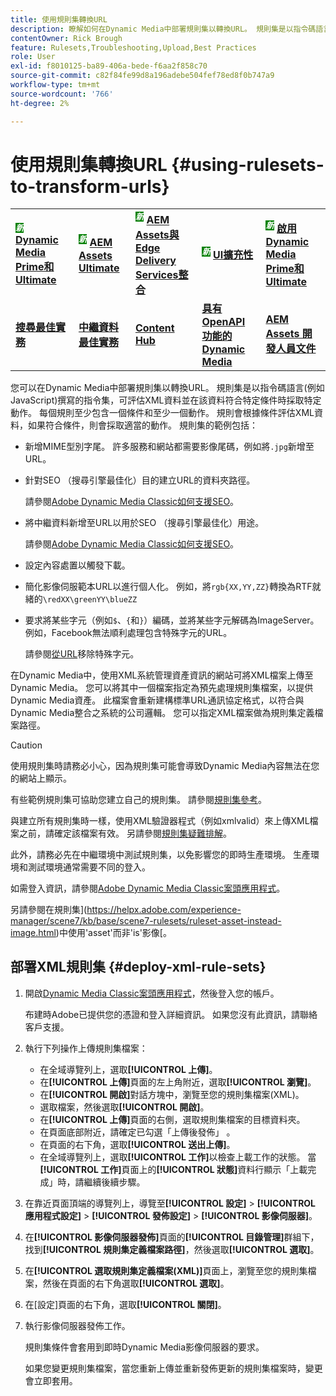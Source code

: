 ```yaml
---
title: 使用規則集轉換URL
description: 瞭解如何在Dynamic Media中部署規則集以轉換URL。 規則集是以指令碼語言(例如JavaScript)撰寫的指令集，可評估XML資料並在該資料符合特定條件時採取特定動作。
contentOwner: Rick Brough
feature: Rulesets,Troubleshooting,Upload,Best Practices
role: User
exl-id: f8010125-ba89-406a-bede-f6aa2f858c70
source-git-commit: c82f84fe99d8a196adebe504fef78ed8f0b747a9
workflow-type: tm+mt
source-wordcount: '766'
ht-degree: 2%

---
```


# 使用規則集轉換URL {#using-rulesets-to-transform-urls}

<table>
    <tr>
        <td>
            <sup style= "background-color:#008000; color:#FFFFFF; font-weight:bold"><i>新</i></sup> <a href="/help/assets/dynamic-media/dm-prime-ultimate.md"><b>Dynamic Media Prime和Ultimate</b></a>
        </td>
        <td>
            <sup style= "background-color:#008000; color:#FFFFFF; font-weight:bold"><i>新</i></sup> <a href="/help/assets/assets-ultimate-overview.md"><b>AEM Assets Ultimate</b></a>
        </td>
        <td>
            <sup style= "background-color:#008000; color:#FFFFFF; font-weight:bold"><i>新</i></sup> <a href="/help/assets/integrate-aem-assets-edge-delivery-services.md"><b>AEM Assets與Edge Delivery Services整合</b></a>
        </td>
        <td>
            <sup style= "background-color:#008000; color:#FFFFFF; font-weight:bold"><i>新</i></sup> <a href="/help/assets/aem-assets-view-ui-extensibility.md"><b>UI擴充性</b></a>
        </td>
          <td>
            <sup style= "background-color:#008000; color:#FFFFFF; font-weight:bold"><i>新</i></sup> <a href="/help/assets/dynamic-media/enable-dynamic-media-prime-and-ultimate.md"><b>啟用Dynamic Media Prime和Ultimate</b></a>
        </td>
    </tr>
    <tr>
        <td>
            <a href="/help/assets/search-best-practices.md"><b>搜尋最佳實務</b></a>
        </td>
        <td>
            <a href="/help/assets/metadata-best-practices.md"><b>中繼資料最佳實務</b></a>
        </td>
        <td>
            <a href="/help/assets/product-overview.md"><b>Content Hub</b></a>
        </td>
        <td>
            <a href="/help/assets/dynamic-media-open-apis-overview.md"><b>具有 OpenAPI 功能的 Dynamic Media</b></a>
        </td>
        <td>
            <a href="https://developer.adobe.com/experience-cloud/experience-manager-apis/"><b>AEM Assets 開發人員文件</b></a>
        </td>
    </tr>
</table>

您可以在Dynamic Media中部署規則集以轉換URL。 規則集是以指令碼語言(例如JavaScript)撰寫的指令集，可評估XML資料並在該資料符合特定條件時採取特定動作。 每個規則至少包含一個條件和至少一個動作。 規則會根據條件評估XML資料，如果符合條件，則會採取適當的動作。 規則集的範例包括：

* 新增MIME型別字尾。 許多服務和網站都需要影像尾碼，例如將`.jpg`新增至URL。
* 針對SEO （搜尋引擎最佳化）目的建立URL的資料夾路徑。

  請參閱[Adobe Dynamic Media Classic如何支援SEO](/help/assets/dynamic-media/assets/s7_seo.pdf)。

* 將中繼資料新增至URL以用於SEO （搜尋引擎最佳化）用途。

  請參閱[Adobe Dynamic Media Classic如何支援SEO](/help/assets/dynamic-media/assets/s7_seo.pdf)。

* 設定內容處置以觸發下載。
* 簡化影像伺服範本URL以進行個人化。 例如，將`rgb{XX,YY,ZZ}`轉換為RTF就緒的`\redXX\greenYY\blueZZ`

* 要求將某些字元（例如`$`、`{`和`}`）編碼，並將某些字元解碼為ImageServer。 例如，Facebook無法順利處理包含特殊字元的URL。

  請參閱[從URL](https://helpx.adobe.com/experience-manager/scene7/kb/base/scene7-rulesets/remove-special-characters-urls.html)移除特殊字元。

在Dynamic Media中，使用XML系統管理資產資訊的網站可將XML檔案上傳至Dynamic Media。 您可以將其中一個檔案指定為預先處理規則集檔案，以提供Dynamic Media資產。 此檔案會重新建構標準URL通訊協定格式，以符合與Dynamic Media整合之系統的公司邏輯。 您可以指定XML檔案做為規則集定義檔案路徑。

>[!CAUTION]
>
>使用規則集時請務必小心，因為規則集可能會導致Dynamic Media內容無法在您的網站上顯示。

有些範例規則集可協助您建立自己的規則集。
請參閱[規則集參考](https://experienceleague.adobe.com/docs/dynamic-media-developer-resources/image-serving-api/image-serving-api/rule-set-reference/c-rule-set-reference.html)。

與建立所有規則集時一樣，使用XML驗證器程式（例如xmlvalid）來上傳XML檔案之前，請確定該檔案有效。
另請參閱[規則集疑難排解](https://helpx.adobe.com/experience-manager/scene7/kb/base/scene7-rulesets/scene7-ruleset-troubleshooting.html)。

此外，請務必先在中繼環境中測試規則集，以免影響您的即時生產環境。
生產環境和測試環境通常需要不同的登入。

如需登入資訊，請參閱[Adobe Dynamic Media Classic案頭應用程式](https://experienceleague.adobe.com/docs/dynamic-media-classic/using/getting-started/signing-out.html#sign-in-dmc-app)。

<!-- OBSOLETE CONTENT * **NA staging environment** login page: [https://s7sps1-staging.scene7.com/IpsWeb/](https://s7sps1-staging.scene7.com/IpsWeb/)
* **EMEA staging environment** login page: [https://s7sps3-staging.scene7.com/IpsWeb/](https://s7sps3-staging.scene7.com/IpsWeb/)
* **JAPAC staging environment** login page: [https://s7sps5-staging.scene7.com/IpsWeb/](https://s7sps5-staging.scene7.com/IpsWeb/) -->

另請參閱在規則集](https://helpx.adobe.com/experience-manager/scene7/kb/base/scene7-rulesets/ruleset-asset-instead-image.html)中使用&#39;asset&#39;而非&#39;is&#39;影像[。

## 部署XML規則集 {#deploy-xml-rule-sets}

1. 開啟[Dynamic Media Classic案頭應用程式](https://experienceleague.adobe.com/docs/dynamic-media-classic/using/getting-started/signing-out.html#getting-started)，然後登入您的帳戶。

   布建時Adobe已提供您的憑證和登入詳細資訊。 如果您沒有此資訊，請聯絡客戶支援。

1. 執行下列操作上傳規則集檔案：

   * 在全域導覽列上，選取&#x200B;**[!UICONTROL 上傳]**。
   * 在&#x200B;**[!UICONTROL 上傳]**&#x200B;頁面的左上角附近，選取&#x200B;**[!UICONTROL 瀏覽]**。
   * 在&#x200B;**[!UICONTROL 開啟]**&#x200B;對話方塊中，瀏覽至您的規則集檔案(XML)。
   * 選取檔案，然後選取&#x200B;**[!UICONTROL 開啟]**。
   * 在&#x200B;**[!UICONTROL 上傳]**&#x200B;頁面的右側，選取規則集檔案的目標資料夾。
   * 在頁面底部附近，請確定已勾選「上傳後發佈」 。
   * 在頁面的右下角，選取&#x200B;**[!UICONTROL 送出上傳]**。
   * 在全域導覽列上，選取&#x200B;**[!UICONTROL 工作]**&#x200B;以檢查上載工作的狀態。 當&#x200B;**[!UICONTROL 工作]**&#x200B;頁面上的&#x200B;**[!UICONTROL 狀態]**&#x200B;資料行顯示「上載完成」時，請繼續後續步驟。

1. 在靠近頁面頂端的導覽列上，導覽至&#x200B;**[!UICONTROL 設定]** > **[!UICONTROL 應用程式設定]** > **[!UICONTROL 發佈設定]** > **[!UICONTROL 影像伺服器]**。
1. 在&#x200B;**[!UICONTROL 影像伺服器發佈]**&#x200B;頁面的&#x200B;**[!UICONTROL 目錄管理]**&#x200B;群組下，找到&#x200B;**[!UICONTROL 規則集定義檔案路徑]**，然後選取&#x200B;**[!UICONTROL 選取]**。
1. 在&#x200B;**[!UICONTROL 選取規則集定義檔案(XML)]**&#x200B;頁面上，瀏覽至您的規則集檔案，然後在頁面的右下角選取&#x200B;**[!UICONTROL 選取]**。
1. 在[設定]頁面的右下角，選取&#x200B;**[!UICONTROL 關閉]**。
1. 執行影像伺服器發佈工作。

   規則集條件會套用到即時Dynamic Media影像伺服器的要求。

   如果您變更規則集檔案，當您重新上傳並重新發佈更新的規則集檔案時，變更會立即套用。

